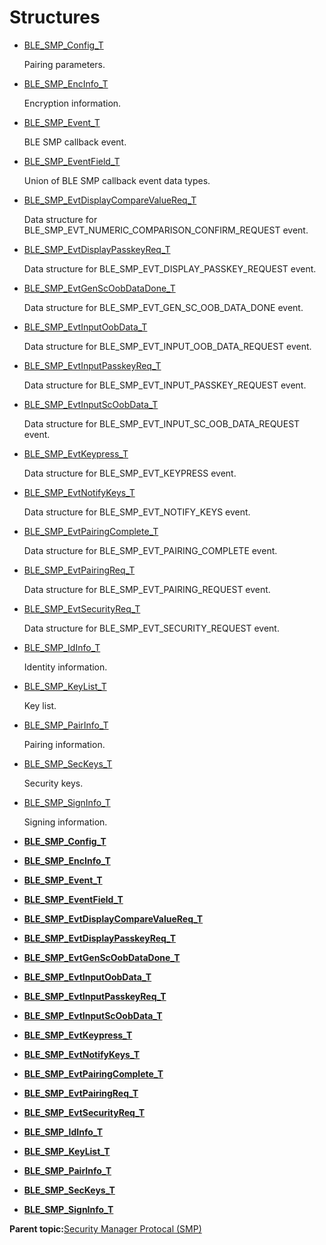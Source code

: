 # Structures

-   [BLE\_SMP\_Config\_T](GUID-238354B2-CA7F-4A8F-B3A3-002AB74ACAA8.md)

    Pairing parameters.

-   [BLE\_SMP\_EncInfo\_T](GUID-6AD2B00B-D555-4F8C-AE13-04B57A861164.md)

    Encryption information.

-   [BLE\_SMP\_Event\_T](GUID-50888E80-2BB6-4250-8C86-4B83F0FABC31.md)

    BLE SMP callback event.

-   [BLE\_SMP\_EventField\_T](GUID-44DDD565-77DC-4EFE-8B89-5E5C986FCB3D.md)

    Union of BLE SMP callback event data types.

-   [BLE\_SMP\_EvtDisplayCompareValueReq\_T](GUID-A91B6BFA-5046-44BC-8D15-31A907A0D6AA.md)

    Data structure for BLE\_SMP\_EVT\_NUMERIC\_COMPARISON\_CONFIRM\_REQUEST event.

-   [BLE\_SMP\_EvtDisplayPasskeyReq\_T](GUID-FDB86148-19DF-47D0-B174-285483F431B3.md)

    Data structure for BLE\_SMP\_EVT\_DISPLAY\_PASSKEY\_REQUEST event.

-   [BLE\_SMP\_EvtGenScOobDataDone\_T](GUID-8BF05FEB-46AD-4594-9C38-55E832DD0162.md)

    Data structure for BLE\_SMP\_EVT\_GEN\_SC\_OOB\_DATA\_DONE event.

-   [BLE\_SMP\_EvtInputOobData\_T](GUID-862925C7-80A4-4A5C-9BE4-5CF32ED711F9.md)

    Data structure for BLE\_SMP\_EVT\_INPUT\_OOB\_DATA\_REQUEST event.

-   [BLE\_SMP\_EvtInputPasskeyReq\_T](GUID-C20C1A2F-B3E0-40EC-B591-D78B88023896.md)

    Data structure for BLE\_SMP\_EVT\_INPUT\_PASSKEY\_REQUEST event.

-   [BLE\_SMP\_EvtInputScOobData\_T](GUID-ED356ED3-F65A-4B88-B6F9-126A2CD2632B.md)

    Data structure for BLE\_SMP\_EVT\_INPUT\_SC\_OOB\_DATA\_REQUEST event.

-   [BLE\_SMP\_EvtKeypress\_T](GUID-565BC0FE-0B56-41E7-AA8A-66B800CD3E98.md)

    Data structure for BLE\_SMP\_EVT\_KEYPRESS event.

-   [BLE\_SMP\_EvtNotifyKeys\_T](GUID-64143354-67F2-4D8F-8A73-86F6D9FC88B4.md)

    Data structure for BLE\_SMP\_EVT\_NOTIFY\_KEYS event.

-   [BLE\_SMP\_EvtPairingComplete\_T](GUID-93462726-1C20-4F9B-AA28-B2BA3AC37241.md)

    Data structure for BLE\_SMP\_EVT\_PAIRING\_COMPLETE event.

-   [BLE\_SMP\_EvtPairingReq\_T](GUID-A9073ABD-C75E-4884-82C0-655745C3C64C.md)

    Data structure for BLE\_SMP\_EVT\_PAIRING\_REQUEST event.

-   [BLE\_SMP\_EvtSecurityReq\_T](GUID-8E7A838F-400D-4443-A911-F057D02FDD05.md)

    Data structure for BLE\_SMP\_EVT\_SECURITY\_REQUEST event.

-   [BLE\_SMP\_IdInfo\_T](GUID-49B26F1D-8A8E-4171-9F0B-CD4685CE5254.md)

    Identity information.

-   [BLE\_SMP\_KeyList\_T](GUID-8A476C54-6E12-444E-AF40-B38B887B261A.md)

    Key list.

-   [BLE\_SMP\_PairInfo\_T](GUID-B0692245-D5C0-4B6B-9B8B-7E413D4BF7BC.md)

    Pairing information.

-   [BLE\_SMP\_SecKeys\_T](GUID-FC15B860-F5C7-42CE-B4C2-46DB9BA8F6EC.md)

    Security keys.

-   [BLE\_SMP\_SignInfo\_T](GUID-7199C336-0C86-4B0D-AD94-FB0168FC6CCD.md)

    Signing information.


-   **[BLE\_SMP\_Config\_T](GUID-238354B2-CA7F-4A8F-B3A3-002AB74ACAA8.md)**  

-   **[BLE\_SMP\_EncInfo\_T](GUID-6AD2B00B-D555-4F8C-AE13-04B57A861164.md)**  

-   **[BLE\_SMP\_Event\_T](GUID-50888E80-2BB6-4250-8C86-4B83F0FABC31.md)**  

-   **[BLE\_SMP\_EventField\_T](GUID-44DDD565-77DC-4EFE-8B89-5E5C986FCB3D.md)**  

-   **[BLE\_SMP\_EvtDisplayCompareValueReq\_T](GUID-A91B6BFA-5046-44BC-8D15-31A907A0D6AA.md)**  

-   **[BLE\_SMP\_EvtDisplayPasskeyReq\_T](GUID-FDB86148-19DF-47D0-B174-285483F431B3.md)**  

-   **[BLE\_SMP\_EvtGenScOobDataDone\_T](GUID-8BF05FEB-46AD-4594-9C38-55E832DD0162.md)**  

-   **[BLE\_SMP\_EvtInputOobData\_T](GUID-862925C7-80A4-4A5C-9BE4-5CF32ED711F9.md)**  

-   **[BLE\_SMP\_EvtInputPasskeyReq\_T](GUID-C20C1A2F-B3E0-40EC-B591-D78B88023896.md)**  

-   **[BLE\_SMP\_EvtInputScOobData\_T](GUID-ED356ED3-F65A-4B88-B6F9-126A2CD2632B.md)**  

-   **[BLE\_SMP\_EvtKeypress\_T](GUID-565BC0FE-0B56-41E7-AA8A-66B800CD3E98.md)**  

-   **[BLE\_SMP\_EvtNotifyKeys\_T](GUID-64143354-67F2-4D8F-8A73-86F6D9FC88B4.md)**  

-   **[BLE\_SMP\_EvtPairingComplete\_T](GUID-93462726-1C20-4F9B-AA28-B2BA3AC37241.md)**  

-   **[BLE\_SMP\_EvtPairingReq\_T](GUID-A9073ABD-C75E-4884-82C0-655745C3C64C.md)**  

-   **[BLE\_SMP\_EvtSecurityReq\_T](GUID-8E7A838F-400D-4443-A911-F057D02FDD05.md)**  

-   **[BLE\_SMP\_IdInfo\_T](GUID-49B26F1D-8A8E-4171-9F0B-CD4685CE5254.md)**  

-   **[BLE\_SMP\_KeyList\_T](GUID-8A476C54-6E12-444E-AF40-B38B887B261A.md)**  

-   **[BLE\_SMP\_PairInfo\_T](GUID-B0692245-D5C0-4B6B-9B8B-7E413D4BF7BC.md)**  

-   **[BLE\_SMP\_SecKeys\_T](GUID-FC15B860-F5C7-42CE-B4C2-46DB9BA8F6EC.md)**  

-   **[BLE\_SMP\_SignInfo\_T](GUID-7199C336-0C86-4B0D-AD94-FB0168FC6CCD.md)**  


**Parent topic:**[Security Manager Protocal \(SMP\)](GUID-5BF2AEA9-62A1-4983-8DB5-F7ECF8E43740.md)

